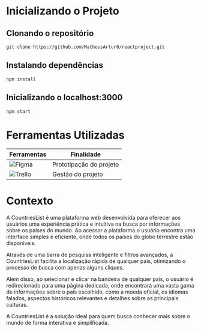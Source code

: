 <div align-itens="center">
<h1>Inicializando o Projeto</h1>

## Clonando o repositório 

```
git clone https://github.com/MatheusArtur0/reactproject.git

```
## Instalando dependências 

```
npm install

```

## Inicializando o localhost:3000

```
npm start

```

</div>

<div align-itens='center'>
<h1>Ferramentas Utilizadas</h1>

| Ferramentas                                                                                            | Finalidade               |
|--------------------------------------------------------------------------------------------------------|--------------------------|                          
| ![Figma](https://img.shields.io/badge/Figma-F24E1E?style=for-the-badge&logo=figma&logoColor=white)     | Prototipação do projeto  |
| ![Trello](https://img.shields.io/badge/Trello-0052CC?style=for-the-badge&logo=trello&logoColor=white)  | Gestão do projeto        |

</div>

<div align-itens='center'>
<h1>Contexto</h1>

A CountriesList é uma plataforma web desenvolvida para oferecer aos usuários uma experiência prática e intuitiva na busca por informações sobre os países do mundo. Ao acessar a plataforma o usuário encontra uma interface simples e eficiente, onde todos os países do globo terrestre estão disponíveis.

Através de uma barra de pesquisa inteligente e filtros avançados, a CountriesList facilita a localização rápida de qualquer país, otimizando o processo de busca com apenas alguns cliques.

Além disso, ao selecionar e clicar na bandeira de qualquer país, o usuário é redirecionado para uma página dedicada, onde encontrará uma vasta gama de informações sobre o país escolhido, como a moeda oficial, os idiomas falados, aspectos históricos relevantes e detalhes sobre as principais culturas.

A CountriesList é a solução ideal para quem busca conhecer mais sobre o mundo de forma interativa e simplificada.

</div>